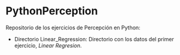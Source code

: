 # PythonPerception


Repositorio de los ejercicios de Percepción en Python:

* Directorio Linear_Regression: Directorio con los datos del primer ejercicio, *Linear Regresion*.

